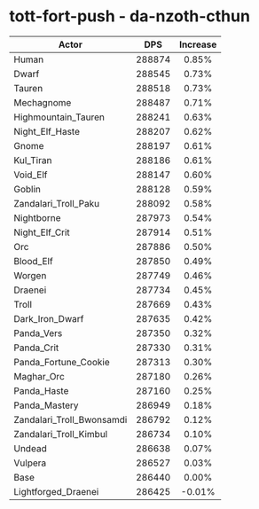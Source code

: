 # tott-fort-push - da-nzoth-cthun
| Actor | DPS | Increase |
|---|:---:|:---:|
|Human|288874|0.85%|
|Dwarf|288545|0.73%|
|Tauren|288518|0.73%|
|Mechagnome|288487|0.71%|
|Highmountain_Tauren|288241|0.63%|
|Night_Elf_Haste|288207|0.62%|
|Gnome|288197|0.61%|
|Kul_Tiran|288186|0.61%|
|Void_Elf|288147|0.60%|
|Goblin|288128|0.59%|
|Zandalari_Troll_Paku|288092|0.58%|
|Nightborne|287973|0.54%|
|Night_Elf_Crit|287914|0.51%|
|Orc|287886|0.50%|
|Blood_Elf|287850|0.49%|
|Worgen|287749|0.46%|
|Draenei|287734|0.45%|
|Troll|287669|0.43%|
|Dark_Iron_Dwarf|287635|0.42%|
|Panda_Vers|287350|0.32%|
|Panda_Crit|287330|0.31%|
|Panda_Fortune_Cookie|287313|0.30%|
|Maghar_Orc|287180|0.26%|
|Panda_Haste|287160|0.25%|
|Panda_Mastery|286949|0.18%|
|Zandalari_Troll_Bwonsamdi|286792|0.12%|
|Zandalari_Troll_Kimbul|286734|0.10%|
|Undead|286638|0.07%|
|Vulpera|286527|0.03%|
|Base|286440|0.00%|
|Lightforged_Draenei|286425|-0.01%|
